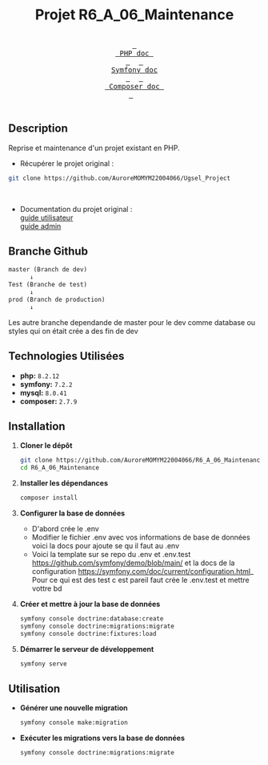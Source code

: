 <div align=center>
  
# Projet R6_A_06_Maintenance

</div>
<div align="center">
  <br>
  <a href="https://www.php.net/manual/en/"><kbd> <br> PHP doc <br> </kbd></a>&ensp;&ensp;
  <a href="https://symfony.com/doc/current/index.html"><kbd> <br> Symfony doc <br> </kbd></a>&ensp;&ensp;
  <a href="https://getcomposer.org/doc/"><kbd> <br> Composer doc <br> </kbd></a>&ensp;&ensp;
</div><br>

## Description
Reprise et maintenance d'un projet existant en PHP. <br>
- Récupérer le projet original :
```bash
git clone https://github.com/AuroreMOMYM22004066/Ugsel_Project
```
<br>

- Documentation du projet original :<br>
<a href="https://github.com/AuroreMOMYM22004066/R6_A_06_Maintenance/blob/master/UgselWeb-Documentation.pdf">guide utilisateur</a> <br>
<a href="https://github.com/AuroreMOMYM22004066/R6_A_06_Maintenance/blob/master/UgselWeb-Documentation-Admin.pdf">guide admin</a>

## Branche Github 

```md
master (Branch de dev)
      ↓     
Test (Branche de test)
      ↓
prod (Branch de production)
      ↓
```

Les autre branche dependande de master pour le dev comme database ou styles qui on était crée a des fin de dev

## Technologies Utilisées

* **php:** `8.2.12`
* **symfony:** `7.2.2`
* **mysql:** `8.0.41`
* **composer:** `2.7.9`

## Installation

1. **Cloner le dépôt**
    ```bash
    git clone https://github.com/AuroreMOMYM22004066/R6_A_06_Maintenance.git
    cd R6_A_06_Maintenance
    ```

2. **Installer les dépendances**
    ```bash
    composer install
    ```

3. **Configurer la base de données**
   - D'abord crée le .env
   -  Modifier le fichier .env avec vos informations de base de données voici la docs pour ajoute se qu il faut au .env
   -  Voici la template sur se repo du .env et .env.test https://github.com/symfony/demo/blob/main/ et la docs de la configuration https://symfony.com/doc/current/configuration.html_
   Pour ce qui est des test c est pareil faut crée le .env.test et mettre vottre bd


4. **Créer et mettre à jour la base de données**
    ```bash
    symfony console doctrine:database:create
    symfony console doctrine:migrations:migrate
    symfony console doctrine:fixtures:load
    ```

5. **Démarrer le serveur de développement**
    ```bash
    symfony serve
    ```

## Utilisation

- **Générer une nouvelle migration**
    ```bash
    symfony console make:migration
    ```

- **Exécuter les migrations vers la base de données**
    ```bash
    symfony console doctrine:migrations:migrate
    ```
